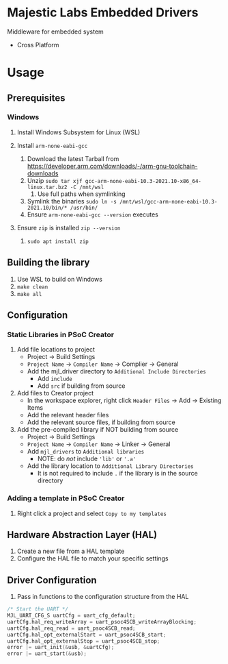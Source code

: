 # Majestic Labs Embedded Drivers
Middleware for embedded system 
* Cross Platform


# Usage

## Prerequisites
### Windows
1. Install Windows Subsystem for Linux (WSL)

1. Install `arm-none-eabi-gcc`
    1. Download the latest Tarball from https://developer.arm.com/downloads/-/arm-gnu-toolchain-downloads
    1. Unzip `sudo tar xjf gcc-arm-none-eabi-10.3-2021.10-x86_64-linux.tar.bz2 -C /mnt/wsl`
        1. Use full paths when symlinking
    1. Symlink the binaries `sudo ln -s /mnt/wsl/gcc-arm-none-eabi-10.3-2021.10/bin/* /usr/bin/`
    1. Ensure `arm-none-eabi-gcc --version` executes
1. Ensure `zip` is installed `zip --version`
    1. `sudo apt install zip`
## Building the library
1. Use WSL to build on Windows
1. `make clean`
1. `make all` 

## Configuration
### Static Libraries in PSoC Creator 
1. Add file locations to project
    * Project → Build Settings
    * `Project Name` → `Compiler Name` → Complier → General
    * Add the mjl_driver directory to `Additional Include Directories`
        * Add `include`
        * Add `src` if building from source 
2. Add files to Creator project
    * In the workspace explorer, right click `Header Files` → Add → Existing Items
    * Add the relevant header files
    * Add the relevant source files, if building from source
3. Add the pre-compiled library if NOT building from source 
    * Project → Build Settings
    * `Project Name` → `Compiler Name` → Linker → General
    * Add `mjl_drivers` to `Additional libraries`
        * NOTE: do _not_ include `'lib'` or `'.a'`
    * Add the library location to `Additional Library Directories`
        * It is not required to include `.` if the library is in the source directory

### Adding a template in PSoC Creator
1. Right click a project and select `Copy to my templates` 


## Hardware Abstraction Layer (HAL)
1. Create a new file from a HAL template
2. Configure the HAL file to match your specific settings

## Driver Configuration 
1. Pass in functions to the configuration structure from the HAL
```C
/* Start the UART */
MJL_UART_CFG_S uartCfg = uart_cfg_default;
uartCfg.hal_req_writeArray = uart_psoc4SCB_writeArrayBlocking;
uartCfg.hal_req_read = uart_psoc4SCB_read;
uartCfg.hal_opt_externalStart = uart_psoc4SCB_start;
uartCfg.hal_opt_externalStop = uart_psoc4SCB_stop;
error |= uart_init(&usb, &uartCfg);
error |= uart_start(&usb);
```